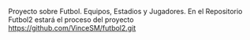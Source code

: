 Proyecto sobre Futbol. Equipos, Estadios y Jugadores. En el Repositorio Futbol2 estará el proceso del proyecto https://github.com/VinceSM/futbol2.git

